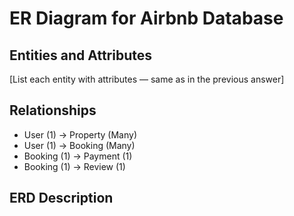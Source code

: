 # ER Diagram for Airbnb Database

## Entities and Attributes
[List each entity with attributes — same as in the previous answer]

## Relationships
- User (1) → Property (Many)
- User (1) → Booking (Many)
- Booking (1) → Payment (1)
- Booking (1) → Review (1)

## ERD Description
